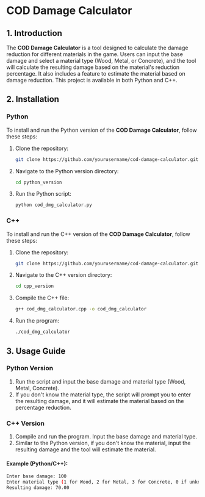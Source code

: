 # COD Damage Calculator

## 1. Introduction
The **COD Damage Calculator** is a tool designed to calculate the damage reduction for different materials in the game. Users can input the base damage and select a material type (Wood, Metal, or Concrete), and the tool will calculate the resulting damage based on the material's reduction percentage. It also includes a feature to estimate the material based on damage reduction. This project is available in both Python and C++.

## 2. Installation

### Python
To install and run the Python version of the **COD Damage Calculator**, follow these steps:

1. Clone the repository:
    ```bash
    git clone https://github.com/yourusername/cod-damage-calculator.git
    ```
2. Navigate to the Python version directory:
    ```bash
    cd python_version
    ```
3. Run the Python script:
    ```bash
    python cod_dmg_calculator.py
    ```

### C++
To install and run the C++ version of the **COD Damage Calculator**, follow these steps:

1. Clone the repository:
    ```bash
    git clone https://github.com/yourusername/cod-damage-calculator.git
    ```
2. Navigate to the C++ version directory:
    ```bash
    cd cpp_version
    ```
3. Compile the C++ file:
    ```bash
    g++ cod_dmg_calculator.cpp -o cod_dmg_calculator
    ```
4. Run the program:
    ```bash
    ./cod_dmg_calculator
    ```

## 3. Usage Guide

### Python Version
1. Run the script and input the base damage and material type (Wood, Metal, Concrete).
2. If you don't know the material type, the script will prompt you to enter the resulting damage, and it will estimate the material based on the percentage reduction.

### C++ Version
1. Compile and run the program. Input the base damage and material type.
2. Similar to the Python version, if you don't know the material, input the resulting damage and the tool will estimate the material.

#### Example (Python/C++):

```bash
Enter base damage: 100
Enter material type (1 for Wood, 2 for Metal, 3 for Concrete, 0 if unknown): 1
Resulting damage: 70.00
